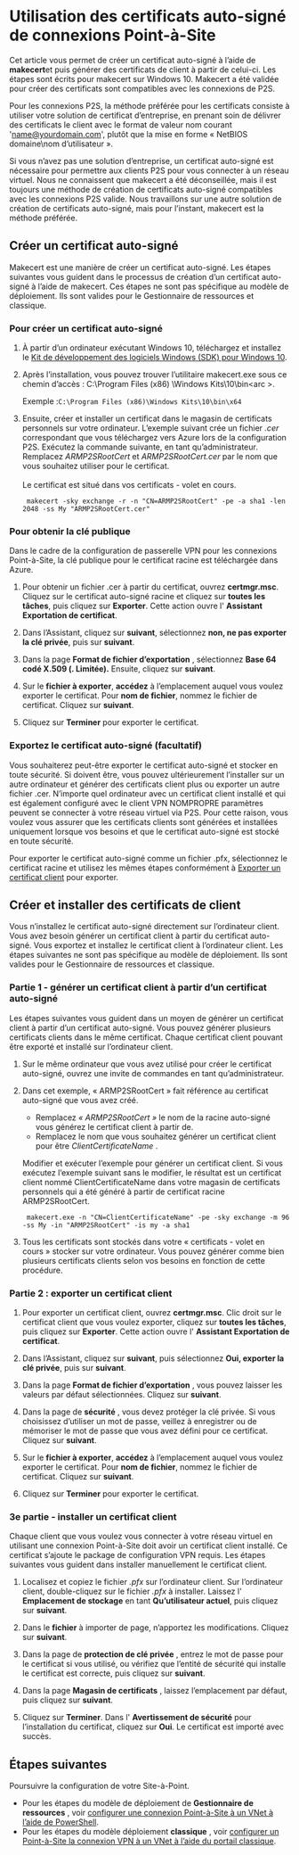 <properties 
   pageTitle="Créer des certificats auto-signé pour réseau virtuel Point-à-Site croisée locaux connexions à l’aide de makecert | Microsoft Azure"
   description="Cet article contient des étapes pour utiliser makecert pour créer des certificats auto-signé sur Windows 10."
   services="vpn-gateway"
   documentationCenter="na"
   authors="cherylmc"
   manager="carmonm"
   editor=""
   tags="azure-resource-manager"/>
<tags 
   ms.service="vpn-gateway"
   ms.devlang="na"
   ms.topic="article"
   ms.tgt_pltfrm="na"
   ms.workload="infrastructure-services"
   ms.date="08/22/2016"
   ms.author="cherylmc" />

# <a name="working-with-self-signed-certificates-for-point-to-site-connections"></a>Utilisation des certificats auto-signé de connexions Point-à-Site

Cet article vous permet de créer un certificat auto-signé à l’aide de **makecert**et puis générer des certificats de client à partir de celui-ci. Les étapes sont écrits pour makecert sur Windows 10. Makecert a été validée pour créer des certificats sont compatibles avec les connexions de P2S. 

Pour les connexions P2S, la méthode préférée pour les certificats consiste à utiliser votre solution de certificat d’entreprise, en prenant soin de délivrer des certificats le client avec le format de valeur nom courant 'name@yourdomain.com', plutôt que la mise en forme « NetBIOS domaine\nom d’utilisateur ».

Si vous n’avez pas une solution d’entreprise, un certificat auto-signé est nécessaire pour permettre aux clients P2S pour vous connecter à un réseau virtuel. Nous ne connaissent que makecert a été déconseillée, mais il est toujours une méthode de création de certificats auto-signé compatibles avec les connexions P2S valide. Nous travaillons sur une autre solution de création de certificats auto-signé, mais pour l’instant, makecert est la méthode préférée.

## <a name="create-a-self-signed-certificate"></a>Créer un certificat auto-signé

Makecert est une manière de créer un certificat auto-signé. Les étapes suivantes vous guident dans le processus de création d’un certificat auto-signé à l’aide de makecert. Ces étapes ne sont pas spécifique au modèle de déploiement. Ils sont valides pour le Gestionnaire de ressources et classique.

### <a name="to-create-a-self-signed-certificate"></a>Pour créer un certificat auto-signé

1. À partir d’un ordinateur exécutant Windows 10, téléchargez et installez le [Kit de développement des logiciels Windows (SDK) pour Windows 10](https://dev.windows.com/en-us/downloads/windows-10-sdk).

2. Après l’installation, vous pouvez trouver l’utilitaire makecert.exe sous ce chemin d’accès : C:\Program Files (x86) \Windows Kits\10\bin\<arc >. 
        
    Exemple :`C:\Program Files (x86)\Windows Kits\10\bin\x64`

3. Ensuite, créer et installer un certificat dans le magasin de certificats personnels sur votre ordinateur. L’exemple suivant crée un fichier *.cer* correspondant que vous téléchargez vers Azure lors de la configuration P2S. Exécutez la commande suivante, en tant qu’administrateur. Remplacez *ARMP2SRootCert* et *ARMP2SRootCert.cer* par le nom que vous souhaitez utiliser pour le certificat.<br><br>Le certificat est situé dans vos certificats - volet en cours.

        makecert -sky exchange -r -n "CN=ARMP2SRootCert" -pe -a sha1 -len 2048 -ss My "ARMP2SRootCert.cer"


###  <a name="rootpublickey"></a>Pour obtenir la clé publique

Dans le cadre de la configuration de passerelle VPN pour les connexions Point-à-Site, la clé publique pour le certificat racine est téléchargée dans Azure.

1. Pour obtenir un fichier .cer à partir du certificat, ouvrez **certmgr.msc**. Cliquez sur le certificat auto-signé racine et cliquez sur **toutes les tâches**, puis cliquez sur **Exporter**. Cette action ouvre l' **Assistant Exportation de certificat**.

2. Dans l’Assistant, cliquez sur **suivant**, sélectionnez **non, ne pas exporter la clé privée**, puis sur **suivant**.

3. Dans la page **Format de fichier d’exportation** , sélectionnez **Base 64 codé X.509 (. Limitée).** Ensuite, cliquez sur **suivant**. 

4. Sur le **fichier à exporter**, **accédez** à l’emplacement auquel vous voulez exporter le certificat. Pour **nom de fichier**, nommez le fichier de certificat. Cliquez sur **suivant**.

5. Cliquez sur **Terminer** pour exporter le certificat.

 
### <a name="export-the-self-signed-certificate-optional"></a>Exportez le certificat auto-signé (facultatif)

Vous souhaiterez peut-être exporter le certificat auto-signé et stocker en toute sécurité. Si doivent être, vous pouvez ultérieurement l’installer sur un autre ordinateur et générer des certificats client plus ou exporter un autre fichier .cer. N’importe quel ordinateur avec un certificat client installé et qui est également configuré avec le client VPN NOMPROPRE paramètres peuvent se connecter à votre réseau virtuel via P2S. Pour cette raison, vous voulez vous assurer que les certificats clients sont générées et installées uniquement lorsque vos besoins et que le certificat auto-signé est stocké en toute sécurité.

Pour exporter le certificat auto-signé comme un fichier .pfx, sélectionnez le certificat racine et utilisez les mêmes étapes conformément à [Exporter un certificat client](#clientkey) pour exporter.

## <a name="create-and-install-client-certificates"></a>Créer et installer des certificats de client

Vous n’installez le certificat auto-signé directement sur l’ordinateur client. Vous avez besoin générer un certificat client à partir du certificat auto-signé. Vous exportez et installez le certificat client à l’ordinateur client. Les étapes suivantes ne sont pas spécifique au modèle de déploiement. Ils sont valides pour le Gestionnaire de ressources et classique.

### <a name="part-1---generate-a-client-certificate-from-a-self-signed-certificate"></a>Partie 1 - générer un certificat client à partir d’un certificat auto-signé

Les étapes suivantes vous guident dans un moyen de générer un certificat client à partir d’un certificat auto-signé. Vous pouvez générer plusieurs certificats clients dans le même certificat. Chaque certificat client pouvant être exporté et installé sur l’ordinateur client. 

1. Sur le même ordinateur que vous avez utilisé pour créer le certificat auto-signé, ouvrez une invite de commandes en tant qu’administrateur.

2. Dans cet exemple, « ARMP2SRootCert » fait référence au certificat auto-signé que vous avez créé. 
    - Remplacez *« ARMP2SRootCert »* le nom de la racine auto-signé vous générez le certificat client à partir de. 
    - Remplacez le nom que vous souhaitez générer un certificat client pour être *ClientCertificateName* . 


    Modifier et exécuter l’exemple pour générer un certificat client. Si vous exécutez l’exemple suivant sans le modifier, le résultat est un certificat client nommé ClientCertificateName dans votre magasin de certificats personnels qui a été généré à partir de certificat racine ARMP2SRootCert.

        makecert.exe -n "CN=ClientCertificateName" -pe -sky exchange -m 96 -ss My -in "ARMP2SRootCert" -is my -a sha1

4. Tous les certificats sont stockés dans votre « certificats - volet en cours » stocker sur votre ordinateur. Vous pouvez générer comme bien plusieurs certificats clients selon vos besoins en fonction de cette procédure.

### <a name="clientkey"></a>Partie 2 : exporter un certificat client

1. Pour exporter un certificat client, ouvrez **certmgr.msc**. Clic droit sur le certificat client que vous voulez exporter, cliquez sur **toutes les tâches**, puis cliquez sur **Exporter**. Cette action ouvre l' **Assistant Exportation de certificat**.

2. Dans l’Assistant, cliquez sur **suivant**, puis sélectionnez **Oui, exporter la clé privée**, puis sur **suivant**.

3. Dans la page **Format de fichier d’exportation** , vous pouvez laisser les valeurs par défaut sélectionnées. Cliquez sur **suivant**. 
 
4. Dans la page de **sécurité** , vous devez protéger la clé privée. Si vous choisissez d’utiliser un mot de passe, veillez à enregistrer ou de mémoriser le mot de passe que vous avez défini pour ce certificat. Cliquez sur **suivant**.

5. Sur le **fichier à exporter**, **accédez** à l’emplacement auquel vous voulez exporter le certificat. Pour **nom de fichier**, nommez le fichier de certificat. Cliquez sur **suivant**.

6. Cliquez sur **Terminer** pour exporter le certificat.  

### <a name="part-3---install-a-client-certificate"></a>3e partie - installer un certificat client

Chaque client que vous voulez vous connecter à votre réseau virtuel en utilisant une connexion Point-à-Site doit avoir un certificat client installé. Ce certificat s’ajoute le package de configuration VPN requis. Les étapes suivantes vous guident dans installer manuellement le certificat client.

1. Localisez et copiez le fichier *.pfx* sur l’ordinateur client. Sur l’ordinateur client, double-cliquez sur le fichier *.pfx* à installer. Laissez l' **Emplacement de stockage** en tant **Qu’utilisateur actuel**, puis cliquez sur **suivant**.

2. Dans le **fichier** à importer de page, n’apportez les modifications. Cliquez sur **suivant**.

3. Dans la page de **protection de clé privée** , entrez le mot de passe pour le certificat si vous utilisé, ou vérifiez que l’entité de sécurité qui installe le certificat est correcte, puis cliquez sur **suivant**.

4. Dans la page **Magasin de certificats** , laissez l’emplacement par défaut, puis cliquez sur **suivant**.

5. Cliquez sur **Terminer**. Dans l' **Avertissement de sécurité** pour l’installation du certificat, cliquez sur **Oui**. Le certificat est importé avec succès.

## <a name="next-steps"></a>Étapes suivantes

Poursuivre la configuration de votre Site-à-Point. 

- Pour les étapes du modèle de déploiement de **Gestionnaire de ressources** , voir [configurer une connexion Point-à-Site à un VNet à l’aide de PowerShell](vpn-gateway-howto-point-to-site-rm-ps.md). 
- Pour les étapes du modèle déploiement **classique** , voir [configurer un Point-à-Site la connexion VPN à un VNet à l’aide du portail classique](vpn-gateway-point-to-site-create.md).